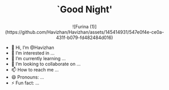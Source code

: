 
# <p align="center"> `Good Night' </p>

<div align="center">
![Furina (1)](https://github.com/Havizhan/Havizhan/assets/145414931/547e0f4e-ce0a-431f-b079-fd482484d016)
</div>


- 👋 Hi, I’m @Havizhan
- 👀 I’m interested in ...
- 🌱 I’m currently learning ...
- 💞️ I’m looking to collaborate on ...
- 📫 How to reach me ...
- 😄 Pronouns: ...
- ⚡ Fun fact: ...

<!---
Havizhan/Havizhan is a ✨ special ✨ repository because its `README.md` (this file) appears on your GitHub profile.
You can click the Preview link to take a look at your changes.
--->




